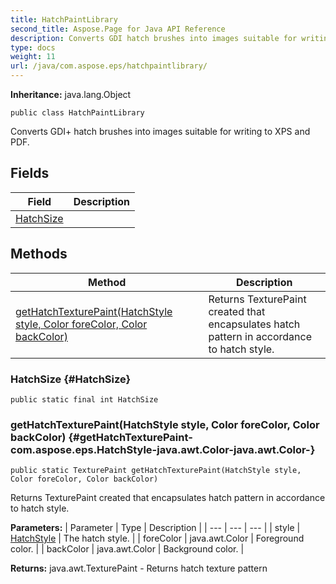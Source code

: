 ```yaml
---
title: HatchPaintLibrary
second_title: Aspose.Page for Java API Reference
description: Converts GDI hatch brushes into images suitable for writing to XPS and PDF.
type: docs
weight: 11
url: /java/com.aspose.eps/hatchpaintlibrary/
---
```

**Inheritance:**
java.lang.Object
```
public class HatchPaintLibrary
```

Converts GDI+ hatch brushes into images suitable for writing to XPS and PDF.
## Fields

| Field | Description |
| --- | --- |
| [HatchSize](#HatchSize) |  |
## Methods

| Method | Description |
| --- | --- |
| [getHatchTexturePaint(HatchStyle style, Color foreColor, Color backColor)](#getHatchTexturePaint-com.aspose.eps.HatchStyle-java.awt.Color-java.awt.Color-) | Returns TexturePaint created that encapsulates hatch pattern in accordance to hatch style. |
### HatchSize {#HatchSize}
```
public static final int HatchSize
```


### getHatchTexturePaint(HatchStyle style, Color foreColor, Color backColor) {#getHatchTexturePaint-com.aspose.eps.HatchStyle-java.awt.Color-java.awt.Color-}
```
public static TexturePaint getHatchTexturePaint(HatchStyle style, Color foreColor, Color backColor)
```


Returns TexturePaint created that encapsulates hatch pattern in accordance to hatch style.

**Parameters:**
| Parameter | Type | Description |
| --- | --- | --- |
| style | [HatchStyle](../../com.aspose.eps/hatchstyle) | The hatch style. |
| foreColor | java.awt.Color | Foreground color. |
| backColor | java.awt.Color | Background color. |

**Returns:**
java.awt.TexturePaint - Returns hatch texture pattern
